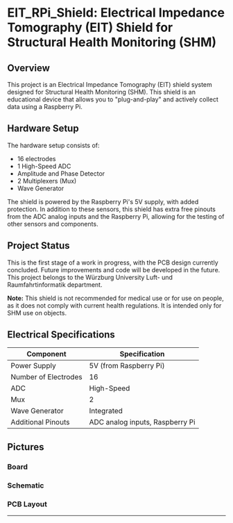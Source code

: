 # EIT_RPi_Shield: Electrical Impedance Tomography (EIT) Shield for Structural Health Monitoring (SHM)

## Overview

This project is an Electrical Impedance Tomography (EIT) shield system designed for Structural Health Monitoring (SHM). This shield is an educational device that allows you to "plug-and-play" and actively collect data using a Raspberry Pi.

## Hardware Setup

The hardware setup consists of:
- 16 electrodes
- 1 High-Speed ADC
- Amplitude and Phase Detector
- 2 Multiplexers (Mux)
- Wave Generator

The shield is powered by the Raspberry Pi's 5V supply, with added protection. In addition to these sensors, this shield has extra free pinouts from the ADC analog inputs and the Raspberry Pi, allowing for the testing of other sensors and components.

## Project Status

This is the first stage of a work in progress, with the PCB design currently concluded. Future improvements and code will be developed in the future. This project belongs to the Würzburg University Luft- und Raumfahrtinformatik department.

**Note:** This shield is not recommended for medical use or for use on people, as it does not comply with current health regulations. It is intended only for SHM use on objects.

## Electrical Specifications

| Component           | Specification                  |
|---------------------|--------------------------------|
| Power Supply        | 5V (from Raspberry Pi)         |
| Number of Electrodes| 16                             |
| ADC                 | High-Speed                     |
| Mux                 | 2                               |
| Wave Generator      | Integrated                     |
| Additional Pinouts  | ADC analog inputs, Raspberry Pi|

## Pictures

### Board

### Schematic

### PCB Layout


---
